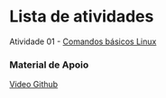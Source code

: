 # Lista de atividades

Atividade 01 - [Comandos básicos Linux](https://docs.google.com/document/d/1wyAaRAyzkrcVdFVh2Ej6aLqtezZmPtSEJYG0AE-_fWE/edit?usp=sharing)  

### Material de Apoio  
[Video Github](https://www.youtube.com/watch?v=zg8JcK1dgMI)   
